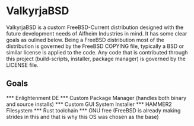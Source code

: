 # ValkyrjaBSD
ValkyrjaBSD is a custom FreeBSD-Current distribution designed with the future development needs of Alfheim Industries in mind.  It has some clear goals as oulined below.  Being a FreeBSD distribution most of the distribution is governed by the FreeBSD COPYING file, typically a BSD or similar license is applied to the code.  Any code that is contributed through this project (build-scripts, installer, package manager) is governed by the LICENSE file.

## Goals
*** Enlightenment DE
*** Custom Package Manager (handles both binary and source installs)
*** Custom GUI System Installer
*** HAMMER2 Filesystem
*** Rust toolchain
*** GNU free (FreeBSD is already making strides in this and that is why this OS was chosen as the base)
